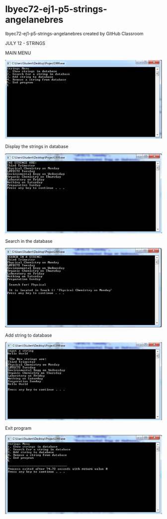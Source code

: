 # lbyec72-ej1-p5-strings-angelanebres
lbyec72-ej1-p5-strings-angelanebres created by GitHub Classroom

JULY 12 - STRINGS

MAIN MENU

![](1.PNG)

Display the strings in database

![](2.PNG)

Search in the database

![](3.PNG)

Add string to database

![](4.PNG)

Exit program

![](5.PNG)



